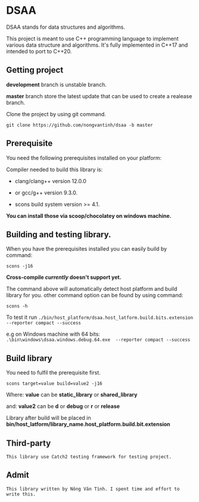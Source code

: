 # DSAA
  DSAA stands for data structures and algorithms.

  This project is meant to use C++ programming language to implement various data structure and algorithms. It's fully implemented in C++17 and intended to port to C++20.
## Getting project
**development** branch is unstable branch.

**master** branch store the latest update that can be used to create a realease branch.

  Clone the project by using git command.
  
  `git clone https://github.com/nongvantinh/dsaa -b master`
## Prerequisite
  You need the following prerequisites installed on your platform:

Compiler needed to build this library is:
  - clang/clang++ version 12.0.0
  - or gcc/g++ version 9.3.0.
  
  - scons build system version >= 4.1.

  **You can install those via scoop/chocolatey on windows machine.**
  
## Building and testing library.
  When you have the prerequisites installed you can easily build by command:
  
  `scons -j16`
  
**Cross-compile _currently_ doesn't support yet.**

  The command above will automatically detect host platform and build library for you.
  other command option can be found by using command:
  
  `scons -h`
  
  To test it run `./bin/host_platform/dsaa.host_latform.build.bits.extension  --reporter compact --success`
  
  e.g on Windows machine with 64 bits: `.\bin\windows\dsaa.windows.debug.64.exe  --reporter compact --success`
  
## Build library
  
  You need to fulfil the prerequisite first.  
  
  `scons target=value build=value2 -j16`

   Where: **value** can be **static_library** or **shared_library**

   and: **value2** can be **d** or **debug** or **r** or **release**
  
  Library after build will be placed in **bin/host_latform/library_name.host_platform.build.bit.extension**
## Third-party
    This library use Catch2 testing framework for testing project.
## Admit
    This library written by Nông Văn Tình. I spent time and effort to write this.
